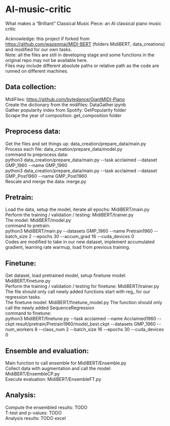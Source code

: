 # AI-music-critic
What makes a “Brilliant” Classical Music Piece: an AI classical piano music critic <br>

Acknowledge: this project if forked from https://github.com/wazenmai/MIDI-BERT (folders MidiBERT, data_creations) and modified for our own tasks.<br>
Note: all the files are still in developing stage and some functions in the original repo may not be available here. <br>
Files may include different absolute paths or relative path as the code are runned on different machines. 

## Data collection:
MidiFiles: https://github.com/bytedance/GiantMIDI-Piano <br>
Create the dictionary from the midifiles: DataGather.ipynb <br>
Gather popularity index from Spotify: GetPopularity folder <br>
Scrape the year of composition: get_composition folder <br>

## Preprocess data:
Get the files and set things up: data_creation/prepare_data/main.py <br>
Process each file: data_creation/prepare_data/model.py <br>
command to preprocess data: <br>
python3 data_creation/prepare_data/main.py --task acclaimed --dataset GMP_1960 --name GMP_1960 <br>
python3 data_creation/prepare_data/main.py --task acclaimed --dataset GMP_Post1960 --name GMP_Post1960 <br>
Rescale and merge the data: merge.py <br>

## Pretrain:
Load the data, setup the model, iterate all epochs: MidiBERT/main.py <br> 
Perform the training / validation / testing: MidiBERT/trainer.py <br>
The model: MidiBERT/model.py <br>
command to pretrain: <br>
python3 MidiBERT/main.py --datasets GMP_1960 --name Pretrain1960 --batch_size 2 --epochs 30 --accum_grad 16 --cuda_devices 0 <br>
Codes are modified to take in our new dataset, implement accumulated gradient, learning rate warmup, load from previous training.

## Finetune:
Get dataset, load pretrained model, setup finetune model: MidiBERT/finetune.py <br>
Perform the training / validation / testing for finetune: MidiBERT/trainer.py The file should only call newly added functions start with reg_ for our regression tasks. <br>
The finetune model: MidiBERT/finetune_model.py The function should only call the newly added SequenceRegression <br>
command to finetune: <br>
python3 MidiBERT/finetune.py --task acclaimed --name Acclaimed1960 --ckpt result/pretrain/Pretrain1960/model_best.ckpt --datasets GMP_1960 --num_workers 8 --class_num 2 --batch_size 16 --epochs 30 --cuda_devices 0 <br>

## Ensemble and evaluation:
Main function to call ensemble for MidiBERT/Ensemble.py <br>
Collect data with augmentation and call the model: MidiBERT/EnsembleCP.py <br>
Execute evaluation: MidiBERT/EnsembleFT.py <br>

## Analysis:
Compute the ensembled results: TODO <br>
T-test and p-values: TODO <br>
Analysis results: TODO excel <br>
